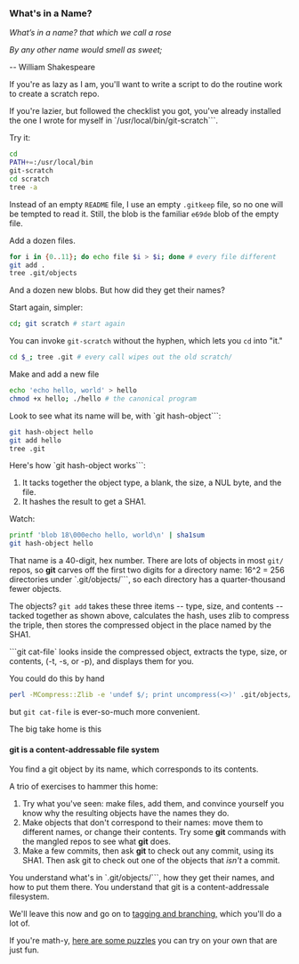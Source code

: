### What's in a Name?

*What’s in a name? that which we call a rose*

*By any other name would smell as sweet;*

-- William Shakespeare

If you're as lazy as I am,
you'll want to write a script to do the routine work
to create a scratch repo.

If you're lazier, but followed the checklist you got, you've already installed the one I wrote for myself
in `/usr/local/bin/git-scratch```.

Try it:

```bash
cd
PATH+=:/usr/local/bin
git-scratch
cd scratch
tree -a
```

Instead of an empty `README` file, I use an empty `.gitkeep` file,
so no one will be tempted to read it.
Still, the blob is the familiar `e69de` blob of the empty file.

Add a dozen files.

```bash
for i in {0..11}; do echo file $i > $i; done # every file different
git add .
tree .git/objects
```

And a dozen new blobs. But how did they get their names?

Start again, simpler:

```bash
cd; git scratch # start again
```

You can invoke `git-scratch` without the hyphen,
which lets you `cd` into "it."

```bash
cd $_; tree .git # every call wipes out the old scratch/
```

Make and add a new file

```bash
echo 'echo hello, world' > hello
chmod +x hello; ./hello # the canonical program
```

Look to see what its name will be, with `git hash-object```:

```bash
git hash-object hello
git add hello
tree .git
```

Here's how `git hash-object works```:

1. It tacks together the object type, a blank, the size, a NUL byte, and the file.
1. It hashes the result to get a SHA1.

Watch:

```bash
printf 'blob 18\000echo hello, world\n' | sha1sum
git hash-object hello
```

That name is a 40-digit, hex number.
There are lots of objects in most `git/` repos,
so **git** carves off the first two digits
for a directory name:
16^2 = 256 directories under `.git/objects/```,
so each directory has a quarter-thousand fewer objects.

The objects? `git add` takes these three items -- type, size, and contents --
tacked together as shown above, calculates the hash, uses zlib to compress the triple,
then stores the compressed object in the place named by the SHA1.

```git cat-file` looks inside the compressed object, extracts the type, size, or contents,
(-t, -s, or -p), and displays them for you.

You could do this by hand

```bash
perl -MCompress::Zlib -e 'undef $/; print uncompress(<>)' .git/objects/e6/9de*
```

but `git cat-file` is ever-so-much more convenient.

The big take home is this

#### git is a content-addressable file system

You find a git object by its name, which corresponds to its contents.

A trio of exercises to hammer this home:

1. Try what you've seen: make files, add them,
and convince yourself you know why the resulting objects have the names they do.
1. Make objects that don't correspond to their names:
move them to different names, or change their contents.
Try some **git** commands with the mangled repos
to see what **git** does.
1. Make a few commits, then ask **git** to check out any commit, using its SHA1. Then ask git to check out one of the objects that *isn't* a commit.

You understand what's in `.git/objects/```, how they get their names, and how to put them there. You understand that git is a content-addressale filesystem.

We'll leave this now and go on to [tagging and branching,](https://github.com/jsh/git-internals/blob/new-course/commitishes/start-with-tags.md)
which you'll do a lot of.

If you're math-y, [here are some puzzles](https://github.com/jsh/git-internals/blob/new-course/repos/fun-with-sha1s.md) you can try on your own that are just fun.
